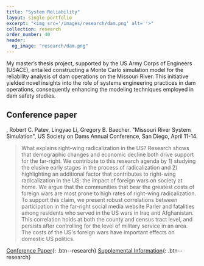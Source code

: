 ```yaml
---
title: "System Reliability"
layout: single-portfolio
excerpt: "<img src='/images/research/dam.png' alt=''>"
collection: research
order_number: 40
header: 
  og_image: "research/dam.png"
---
```


My master’s thesis project, supported by the US Army Corps of Engineers (USACE), entailed constructing a Monte Carlo simulation model for the reliability analysis of dam operations on the Missouri River. This initiative yielded novel insights into the role of systems engineering practices in dam operations, consequently enhancing the modeling techniques employed in dam safety studies. 

## Conference paper

<Zihui Ma>, Robert C. Patev, Lingyao Li, Gregory B. Baecher. "Missouri River System Simulation", US Society on Dams Annual Conference, San Diego, April 11-14. 

> What explains right-wing radicalization in the US? Research shows that demographic changes and economic decline both drive support for the far-right. We contribute to this research agenda by 1) studying the elusive early stages in the process of radicalization and 2) highlighting an additional factor that contributes to right-wing radicalization in the US: the impact of foreign wars on society at home. We argue that the communities that bear the greatest costs of foreign wars are most prone to high rates of right-wing radicalization. To support this claim, we present robust correlations between participation in the far-right social media website Parler and fatalities among residents who served in the US wars in Iraq and Afghanistan. This correlation holds at both the county and census tract level, and persists after controlling for the level of military service in an area. The costs of the US's foreign wars have important effects on domestic US politics.

[Conference Paper](https://preprints.apsanet.org/engage/api-gateway/apsa/assets/orp/resource/item/61115b4018911da2f6dd1def/original/they-re-still-there-he-s-all-gone-american-fatalities-in-foreign-wars-and-right-wing-radicalization-at-home.pdf){: .btn--research} [Supplemental Information](https://preprints.apsanet.org/engage/api-gateway/apsa/assets/orp/resource/item/61115c914cb47968ba2bb2d8/original/appendix-for-they-re-still-there-he-s-all-gone-american-fatalities-in-foreign-wars-and-right-wing-radicalization-at-home.pdf){: .btn--research}
